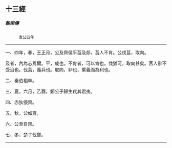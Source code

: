 

## 十三經

##### 穀梁傳
　　　`宣公四年`

* * *

一、四年，春，王正月，公及齊侯平莒及郯，莒人不肯。公伐莒，取向。

及者，內為志焉爾。平，成也。不肯者，可以肯也。伐猶可，取向甚矣。莒人辭不受治也。伐莒，義兵也。取向，非也，乘義而為利也。

二、秦伯稻卒。

三、夏，六月，乙酉，鄭公子歸生弒其君夷。

四、赤狄侵齊。

五、秋，公如齊。

六、公至自齊。

七、冬，楚子伐鄭。

* * *

